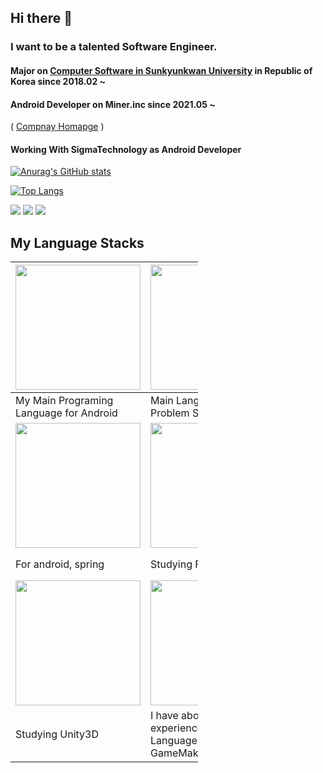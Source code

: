 ## Hi there 👋


### I want to be a talented Software Engineer.

#### Major on [Computer Software in Sunkyunkwan University](http://cs.skku.edu) in Republic of Korea since 2018.02 ~
#### Android Developer on Miner.inc since 2021.05 ~
(  [Compnay Homapge](http://minerinc.io) ) 

#### Working With SigmaTechnology as Android Developer
<!--
**DivisonOfficer/DivisonOfficer** is a ✨ _special_ ✨ repository because its `README.md` (this file) appears on your GitHub profile.

Here are some ideas to get you started:

- 🔭 I’m currently working on ...
- 🌱 I’m currently learning ...
- 👯 I’m looking to collaborate on ...
- 🤔 I’m looking for help with ...
- 💬 Ask me about ...
- 📫 How to reach me: ...
- 😄 Pronouns: ...
- ⚡ Fun fact: ...
-->


[![Anurag's GitHub stats](https://github-readme-stats.vercel.app/api?username=DivisonOfficer&theme=tokyonight)](https://github.com/anuraghazra/github-readme-stats)

[![Top Langs](https://github-readme-stats.vercel.app/api/top-langs/?username=DivisonOfficer&layout=compact&langs_count=8&hide=html,python,batchfile,powershell)](https://github.com/anuraghazra/github-readme-stats)

<img src="https://img.shields.io/badge/Android Studio-green?style=flat&logo=Android Studio&logoColor=white"/> <img src="https://img.shields.io/badge/Flutter-02569B?style=flat&logo=Flutter&logoColor=white"/> <img src="https://img.shields.io/badge/Node.jsr-339933?style=flat&logo=Node.js&logoColor=white"/>


## My Language Stacks















<table class="tg" style="width:300px">
<thead>
  <tr>
    <th class="tg-73oq"><img src="https://user-images.githubusercontent.com/41609506/142574915-023390d3-7a61-48bc-af03-d21331f94d0b.png" width = "200"> </th>
    <th class="tg-73oq"><img src="https://user-images.githubusercontent.com/41609506/142574946-27fb7fb3-25f7-44bc-b7ab-4f1e7d7a383c.png" width = "200"></th>
    <th class="tg-73oq"><img src="https://user-images.githubusercontent.com/41609506/142574985-3f3f1a70-c69f-4dc7-ba43-218dee603b4e.png" width = "200"></th>
  </tr>
</thead>
<tbody>
  <tr>
    <td class="tg-73oq">My Main Programing Language for Android</td>
    <td class="tg-73oq">Main Language For Problem Solving</td>
    <td class="tg-73oq">For system programing</td>
  </tr>
  <tr>
    <td class="tg-73oq"><img src="https://user-images.githubusercontent.com/41609506/142574478-495b0375-873a-4b2f-9849-6c20b335af72.png" width = "200"></td>
    <td class="tg-73oq"><img src="https://user-images.githubusercontent.com/41609506/142574528-fdeec824-5f72-452d-b22e-cab10950d210.png" width = "200"></td>
    <td class="tg-73oq"><img src="https://user-images.githubusercontent.com/41609506/142574569-dbc2c6ad-5a2f-4570-9aca-a3011dd595f6.png" width = "200"></td>
  </tr>
  <tr>
    <td class="tg-73oq">For android, spring</td>
    <td class="tg-73oq">Studying Flutter</td>
    <td class="tg-73oq">Studying Flask, Tensorflow, Pytorch...</td>
  </tr>
  <tr>
    <td class="tg-73oq"><img src="https://user-images.githubusercontent.com/41609506/142575015-f3125d8d-090e-4065-8a1d-969b839f53dc.png" width = "200"></td>
    <td class="tg-73oq"><img src="https://user-images.githubusercontent.com/41609506/142574778-b0113c05-cc13-4b90-97cb-816d3923cc15.png" width = "200"></td>
    <td class="tg-73oq"></td>
  </tr>
  <tr>
    <td class="tg-73oq">Studying Unity3D</td>
    <td class="tg-73oq">I have about 10 years experience in 
      GameMaker Language since GameMaker 6.0</td>
    <td class="tg-73oq"></td>
  </tr>
</tbody>
</table>
